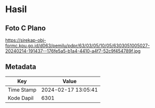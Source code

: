 # Hasil

## Foto C Plano

https://sirekap-obj-formc.kpu.go.id/d063/pemilu/pdpr/63/03/05/10/05/6303051005027-20240214-191437--176fe5a5-b1a4-4410-a4f7-52c9f454789f.jpg


## Metadata

| Key        | Value               |
| ---------- | ------------------- |
| Time Stamp | 2024-02-17 13:05:41 |
| Kode Dapil | 6301                |



